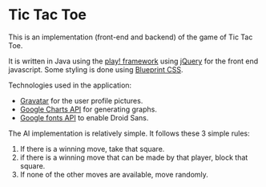 Tic Tac Toe
===========

This is an implementation (front-end and backend) of the game of Tic Tac Toe.

It is written in Java using the [play! framework](http://www.playframework.org/) using [jQuery](http://www.jquery.org) for the front end javascript. Some styling is done using [Blueprint CSS](http://blueprintcss.org).

Technologies used in the application:

- [Gravatar](http://gravatar.com/) for the user profile pictures.
- [Google Charts API](http://chart.apis.google.com) for generating graphs.
- [Google fonts API](http://fonts.googleapis.com/) to enable Droid Sans.

The AI implementation is relatively simple. It follows these 3 simple rules:

1. If there is a winning move, take that square.
1. if there is a winning move that can be made by that player, block that square.
1. If none of the other moves are available, move randomly.
